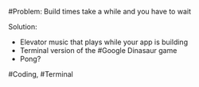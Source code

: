 #Problem: Build times take a while and you have to wait

Solution: 
- Elevator music that plays while your app is building
- Terminal version of the #Google Dinasaur game
- Pong? 

#Coding, #Terminal 